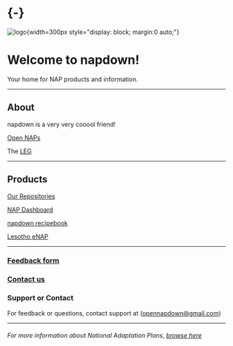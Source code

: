 
# {-}
![logo](https://www.eci.ox.ac.uk/research/climate/img/unfccc.png){width=300px style="display: block; margin:0 auto;"} 

#  Welcome to napdown!  
Your home for NAP products and information.

*****

## About
napdown is a very very cooool friend!

[Open NAPs](https://napcentral.netlify.app/open-naps/)

The [LEG](https://unfccc.int/LEG)

------

## Products
[Our Repositories](https://github.com/napdown)

[NAP Dashboard](https://napdown.github.io/O-NAPs-Dashboard/)

[napdown recipebook](https://napdown.github.io/NAPdown/)  

[Lesotho eNAP](https://napdown.github.io/Lesotho/)

-----
### [Feedback form](https://napdown.github.io/)

### [Contact us](mailto:opennapdown@gmail.com) 

### Support or Contact
For feedback or questions, contact support at (opennapdown@gmail.com)

---

###### For more information about National Adaptation Plans, [browse here](https://www4.unfccc.int/sites/NAPC/Pages/national-adaptation-plans.aspx)
